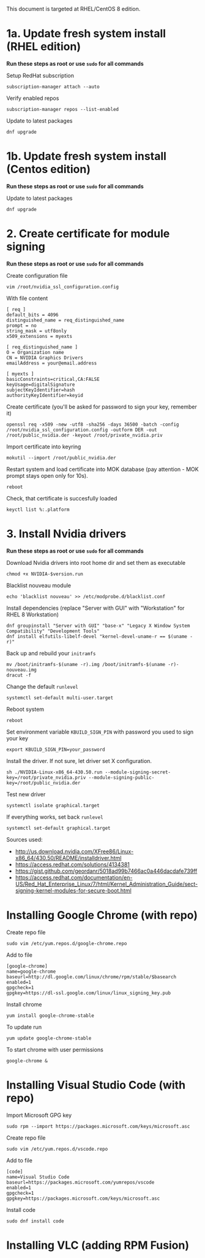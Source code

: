 This document is targeted at RHEL/CentOS 8 edition.

# 1a. Update fresh system install (RHEL edition)
**Run these steps as root or use `sudo` for all commands**

Setup RedHat subscription
```
subscription-manager attach --auto
```

Verify enabled repos
```
subscription-manager repos --list-enabled
```

Update to latest packages
```
dnf upgrade
```

# 1b. Update fresh system install (Centos edition)
**Run these steps as root or use `sudo` for all commands**

Update to latest packages
```
dnf upgrade
```

# 2. Create certificate for module signing
**Run these steps as root or use `sudo` for all commands**

Create configuration file
```
vim /root/nvidia_ssl_configuration.config
```

With file content
```
[ req ]
default_bits = 4096
distinguished_name = req_distinguished_name
prompt = no
string_mask = utf8only
x509_extensions = myexts

[ req_distinguished_name ]
O = Organization name
CN = NVIDIA Graphics Drivers
emailAddress = your@email.address

[ myexts ]
basicConstraints=critical,CA:FALSE
keyUsage=digitalSignature
subjectKeyIdentifier=hash
authorityKeyIdentifier=keyid
```

Create certificate (you'll be asked for password to sign your key, remember it)
```
openssl req -x509 -new -utf8 -sha256 -days 36500 -batch -config /root/nvidia_ssl_configuration.config -outform DER -out /root/public_nvidia.der -keyout /root/private_nvidia.priv
```

Import certificate into keyring
```
mokutil --import /root/public_nvidia.der
```

Restart system and load certificate into MOK database (pay attention - MOK prompt stays open only for 10s).
```
reboot
```

Check, that certificate is succesfully loaded
```
keyctl list %:.platform
```

# 3. Install Nvidia drivers
**Run these steps as root or use `sudo` for all commands**

Download Nvidia drivers into root home dir and set them as executable
```
chmod +x NVIDIA-$version.run
```

Blacklist nouveau module
```
echo 'blacklist nouveau' >> /etc/modprobe.d/blacklist.conf
```

Install dependencies (replace "Server with GUI" with "Workstation" for RHEL 8 Workstation)
```
dnf groupinstall "Server with GUI" "base-x" "Legacy X Window System Compatibility" "Development Tools"
dnf install elfutils-libelf-devel "kernel-devel-uname-r == $(uname -r)"
```

Back up and rebuild your `initramfs`
```
mv /boot/initramfs-$(uname -r).img /boot/initramfs-$(uname -r)-nouveau.img
dracut -f
```

Change the default `runlevel`
```
systemctl set-default multi-user.target
```

Reboot system
```
reboot
```

Set environment variable `KBUILD_SIGN_PIN` with password you used to sign your key
```
export KBUILD_SIGN_PIN=your_password
```

Install the driver. If not sure, let driver set X configuration.
```
sh ./NVIDIA-Linux-x86_64-430.50.run --module-signing-secret-key=/root/private_nvidia.priv --module-signing-public-key=/root/public_nvidia.der
```

Test new driver
```
systemctl isolate graphical.target
```

If everything works, set back `runlevel`
```
systemctl set-default graphical.target
```

Sources used:
- http://us.download.nvidia.com/XFree86/Linux-x86_64/430.50/README/installdriver.html
- https://access.redhat.com/solutions/4134381
- https://gist.github.com/geordanr/5018ad99b7466ac0a446dacdafe739ff
- https://access.redhat.com/documentation/en-US/Red_Hat_Enterprise_Linux/7/html/Kernel_Administration_Guide/sect-signing-kernel-modules-for-secure-boot.html

# Installing Google Chrome (with repo)

Create repo file 
``` 
sudo vim /etc/yum.repos.d/google-chrome.repo
```

Add to file
```
[google-chrome]
name=google-chrome
baseurl=http://dl.google.com/linux/chrome/rpm/stable/$basearch
enabled=1
gpgcheck=1
gpgkey=https://dl-ssl.google.com/linux/linux_signing_key.pub
```

Install chrome
```
yum install google-chrome-stable
```

To update run
```
yum update google-chrome-stable
```

To start chrome with user permissions
```
google-chrome &
```

# Installing Visual Studio Code (with repo)

Import Microsoft GPG key
```
sudo rpm --import https://packages.microsoft.com/keys/microsoft.asc
```

Create repo file
``` 
sudo vim /etc/yum.repos.d/vscode.repo
```

Add to file
```
[code]
name=Visual Studio Code
baseurl=https://packages.microsoft.com/yumrepos/vscode
enabled=1
gpgcheck=1
gpgkey=https://packages.microsoft.com/keys/microsoft.asc
```

Install code
```
sudo dnf install code
```

# Installing VLC (adding RPM Fusion)
